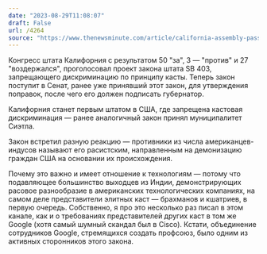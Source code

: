 ```yaml
---
date: "2023-08-29T11:08:07"
draft: False
url: /4264
source: "https://www.thenewsminute.com/article/california-assembly-passes-anti-caste-bill-soon-make-it-official-state-law-181655"
---
```


Конгресс штата Калифорния с результатом 50 "за", 3 — "против" и 27 "воздержался", проголосовал проект закона штата SB 403, запрещающего дискриминацию по принципу касты. Теперь закон поступит в Сенат, ранее уже принявший этот закон, для утверждения поправок, после чего его должен подписать губернатор.

Калифорния станет первым штатом в США, где запрещена кастовая дискриминация — ранее аналогичный закон принял муниципалитет Сиэтла.

Закон встретил разную реакцию — противники из числа американцев-индусов называют его расистским, направленным на демонизацию граждан США на основании их происхождения. 

Почему это важно и имеет отношение к технологиям — потому что подавляющее большинство выходцев из Индии, демонстрирующих расовое разнообразие в американских технологических компаниях, на самом деле представители элитных каст — брахманов и кшатриев, в первую очередь. Собственно, я про это несколько раз писал в этом канале, как и о требованиях представителей других каст в том же Google (хотя самый шумный скандал был в Cisco). Кстати, объединение сотрудников Google, стремящихся создать профсоюз, было одним из активных сторонников этого закона.
